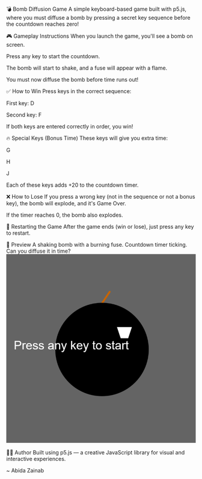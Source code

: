 

💣 Bomb Diffusion Game
A simple keyboard-based game built with p5.js, where you must diffuse a bomb by pressing a secret key sequence before the countdown reaches zero!

🎮 Gameplay Instructions
When you launch the game, you'll see a bomb on screen.

Press any key to start the countdown.

The bomb will start to shake, and a fuse will appear with a flame.

You must now diffuse the bomb before time runs out!

✅ How to Win
Press keys in the correct sequence:

First key: D

Second key: F

If both keys are entered correctly in order, you win!

🔥 Special Keys (Bonus Time)
These keys will give you extra time:

G

H

J

Each of these keys adds +20 to the countdown timer.

❌ How to Lose
If you press a wrong key (not in the sequence or not a bonus key), the bomb will explode, and it's Game Over.

If the timer reaches 0, the bomb also explodes.

🔁 Restarting the Game
After the game ends (win or lose), just press any key to restart.

📸 Preview
A shaking bomb with a burning fuse. Countdown timer ticking. Can you diffuse it in time?
![Bomb Game Screenshot](bomb.png)

👩‍💻 Author
Built using p5.js — a creative JavaScript library for visual and interactive experiences.

~ Abida Zainab

